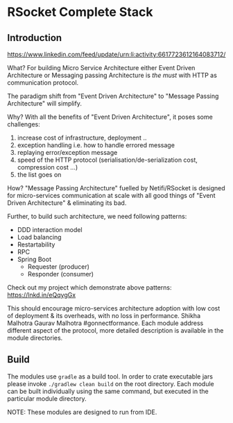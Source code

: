 # RSocket Complete Stack


## Introduction

https://www.linkedin.com/feed/update/urn:li:activity:6617723612164083712/

What? For building Micro Service Architecture either Event Driven Architecture or Messaging passing Architecture is *the must* with HTTP as communication protocol.

The paradigm shift from "Event Driven Architecture" to "Message Passing Architecture" will simplify.

Why? With all the benefits of "Event Driven Architecture", it poses some challenges:
1. increase cost of infrastructure, deployment ..
2. exception handling i.e. how to handle errored message
3. replaying error/exception message
4. speed of the HTTP protocol (serialisation/de-serialization cost, compression cost ...)
5. the list goes on

How? "Message Passing Architecture" fuelled by Netifi/RSocket is designed for micro-services communication at scale with all good things of "Event Driven Architecture" & eliminating its bad.

Further, to build such architecture, we need following patterns:
- DDD interaction model
- Load balancing
- Restartability
- RPC
- Spring Boot
   - Requester (producer)
   - Responder (consumer)

Check out my project which demonstrate above patterns:
https://lnkd.in/eQqygGx


This should encourage micro-services architecture adoption with low cost of deployment & its overheads, with no loss in performance.
Shikha Malhotra Gaurav Malhotra #gonnectformance.
Each module address different aspect of the protocol, more detailed description is available in the module directories.

## Build

The modules use ```gradle``` as a build tool. In order to crate executable jars please invoke
`./gradlew clean build` on the root directory. Each module can be built individually using the same command, 
but executed in the particular module directory.

NOTE: These modules are designed to run from IDE.



